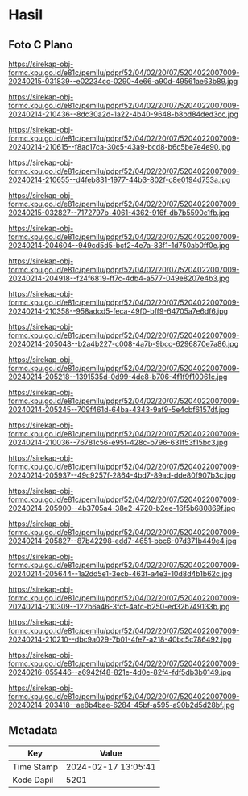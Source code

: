 # Hasil

## Foto C Plano

https://sirekap-obj-formc.kpu.go.id/e81c/pemilu/pdpr/52/04/02/20/07/5204022007009-20240215-031839--e02234cc-0290-4e66-a90d-49561ae63b89.jpg

https://sirekap-obj-formc.kpu.go.id/e81c/pemilu/pdpr/52/04/02/20/07/5204022007009-20240214-210436--8dc30a2d-1a22-4b40-9648-b8bd84ded3cc.jpg

https://sirekap-obj-formc.kpu.go.id/e81c/pemilu/pdpr/52/04/02/20/07/5204022007009-20240214-210615--f8ac17ca-30c5-43a9-bcd8-b6c5be7e4e90.jpg

https://sirekap-obj-formc.kpu.go.id/e81c/pemilu/pdpr/52/04/02/20/07/5204022007009-20240214-210655--d4feb831-1977-44b3-802f-c8e0194d753a.jpg

https://sirekap-obj-formc.kpu.go.id/e81c/pemilu/pdpr/52/04/02/20/07/5204022007009-20240215-032827--7172797b-4061-4362-916f-db7b5590c1fb.jpg

https://sirekap-obj-formc.kpu.go.id/e81c/pemilu/pdpr/52/04/02/20/07/5204022007009-20240214-204604--949cd5d5-bcf2-4e7a-83f1-1d750ab0ff0e.jpg

https://sirekap-obj-formc.kpu.go.id/e81c/pemilu/pdpr/52/04/02/20/07/5204022007009-20240214-204918--f24f6819-ff7c-4db4-a577-049e8207e4b3.jpg

https://sirekap-obj-formc.kpu.go.id/e81c/pemilu/pdpr/52/04/02/20/07/5204022007009-20240214-210358--958adcd5-feca-49f0-bff9-64705a7e6df6.jpg

https://sirekap-obj-formc.kpu.go.id/e81c/pemilu/pdpr/52/04/02/20/07/5204022007009-20240214-205048--b2a4b227-c008-4a7b-9bcc-6296870e7a86.jpg

https://sirekap-obj-formc.kpu.go.id/e81c/pemilu/pdpr/52/04/02/20/07/5204022007009-20240214-205218--1391535d-0d99-4de8-b706-4f1f9f10061c.jpg

https://sirekap-obj-formc.kpu.go.id/e81c/pemilu/pdpr/52/04/02/20/07/5204022007009-20240214-205245--709f461d-64ba-4343-9af9-5e4cbf6157df.jpg

https://sirekap-obj-formc.kpu.go.id/e81c/pemilu/pdpr/52/04/02/20/07/5204022007009-20240214-210036--76781c56-e95f-428c-b796-631f53f15bc3.jpg

https://sirekap-obj-formc.kpu.go.id/e81c/pemilu/pdpr/52/04/02/20/07/5204022007009-20240214-205937--49c9257f-2864-4bd7-89ad-dde80f907b3c.jpg

https://sirekap-obj-formc.kpu.go.id/e81c/pemilu/pdpr/52/04/02/20/07/5204022007009-20240214-205900--4b3705a4-38e2-4720-b2ee-16f5b680869f.jpg

https://sirekap-obj-formc.kpu.go.id/e81c/pemilu/pdpr/52/04/02/20/07/5204022007009-20240214-205827--87b42298-edd7-4651-bbc6-07d371b449e4.jpg

https://sirekap-obj-formc.kpu.go.id/e81c/pemilu/pdpr/52/04/02/20/07/5204022007009-20240214-205644--1a2dd5e1-3ecb-463f-a4e3-10d8d4b1b62c.jpg

https://sirekap-obj-formc.kpu.go.id/e81c/pemilu/pdpr/52/04/02/20/07/5204022007009-20240214-210309--122b6a46-3fcf-4afc-b250-ed32b749133b.jpg

https://sirekap-obj-formc.kpu.go.id/e81c/pemilu/pdpr/52/04/02/20/07/5204022007009-20240214-210210--dbc9a029-7b01-4fe7-a218-40bc5c786492.jpg

https://sirekap-obj-formc.kpu.go.id/e81c/pemilu/pdpr/52/04/02/20/07/5204022007009-20240216-055446--a6942f48-821e-4d0e-82f4-fdf5db3b0149.jpg

https://sirekap-obj-formc.kpu.go.id/e81c/pemilu/pdpr/52/04/02/20/07/5204022007009-20240214-203418--ae8b4bae-6284-45bf-a595-a90b2d5d28bf.jpg


## Metadata

| Key        | Value               |
| ---------- | ------------------- |
| Time Stamp | 2024-02-17 13:05:41 |
| Kode Dapil | 5201                |



